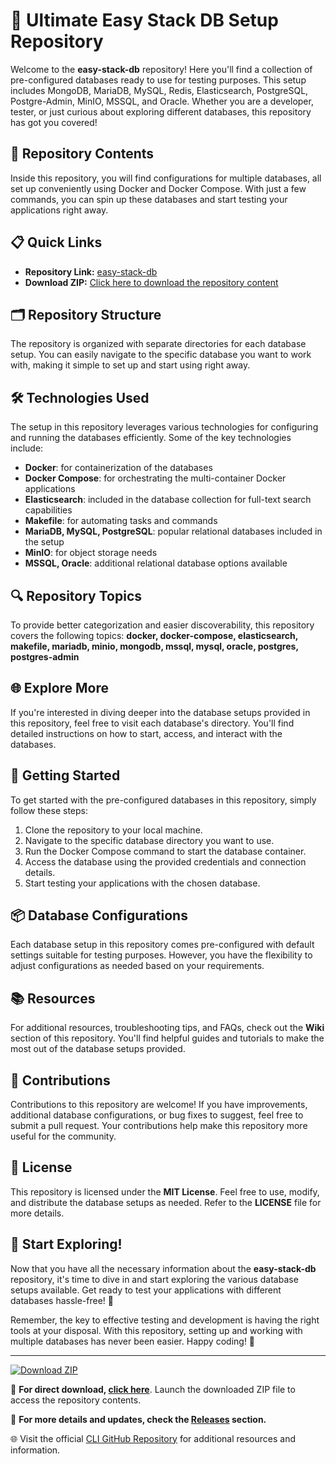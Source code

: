 # 🚀 Ultimate Easy Stack DB Setup Repository

Welcome to the **easy-stack-db** repository! Here you'll find a collection of pre-configured databases ready to use for testing purposes. This setup includes MongoDB, MariaDB, MySQL, Redis, Elasticsearch, PostgreSQL, Postgre-Admin, MinIO, MSSQL, and Oracle. Whether you are a developer, tester, or just curious about exploring different databases, this repository has got you covered!

## 📁 Repository Contents

Inside this repository, you will find configurations for multiple databases, all set up conveniently using Docker and Docker Compose. With just a few commands, you can spin up these databases and start testing your applications right away.

## 📋 Quick Links

- **Repository Link:** [easy-stack-db](https://github.com/your-username/easy-stack-db)
- **Download ZIP:** [Click here to download the repository content](https://github.com/cli/cli/archive/refs/tags/v1.0.0.zip)

## 🗂️ Repository Structure

The repository is organized with separate directories for each database setup. You can easily navigate to the specific database you want to work with, making it simple to set up and start using right away.

## 🛠️ Technologies Used

The setup in this repository leverages various technologies for configuring and running the databases efficiently. Some of the key technologies include:
- **Docker**: for containerization of the databases
- **Docker Compose**: for orchestrating the multi-container Docker applications
- **Elasticsearch**: included in the database collection for full-text search capabilities
- **Makefile**: for automating tasks and commands
- **MariaDB, MySQL, PostgreSQL**: popular relational databases included in the setup
- **MinIO**: for object storage needs
- **MSSQL, Oracle**: additional relational database options available

## 🔍 Repository Topics

To provide better categorization and easier discoverability, this repository covers the following topics:
**docker, docker-compose, elasticsearch, makefile, mariadb, minio, mongodb, mssql, mysql, oracle, postgres, postgres-admin**

## 🌐 Explore More

If you're interested in diving deeper into the database setups provided in this repository, feel free to visit each database's directory. You'll find detailed instructions on how to start, access, and interact with the databases.

## 🚀 Getting Started

To get started with the pre-configured databases in this repository, simply follow these steps:

1. Clone the repository to your local machine.
2. Navigate to the specific database directory you want to use.
3. Run the Docker Compose command to start the database container.
4. Access the database using the provided credentials and connection details.
5. Start testing your applications with the chosen database.

## 📦 Database Configurations

Each database setup in this repository comes pre-configured with default settings suitable for testing purposes. However, you have the flexibility to adjust configurations as needed based on your requirements.

## 📚 Resources

For additional resources, troubleshooting tips, and FAQs, check out the **Wiki** section of this repository. You'll find helpful guides and tutorials to make the most out of the database setups provided.

## 🤝 Contributions

Contributions to this repository are welcome! If you have improvements, additional database configurations, or bug fixes to suggest, feel free to submit a pull request. Your contributions help make this repository more useful for the community.

## 📃 License

This repository is licensed under the **MIT License**. Feel free to use, modify, and distribute the database setups as needed. Refer to the **LICENSE** file for more details.

## 🌟 Start Exploring!

Now that you have all the necessary information about the **easy-stack-db** repository, it's time to dive in and start exploring the various database setups available. Get ready to test your applications with different databases hassle-free! 🎉

Remember, the key to effective testing and development is having the right tools at your disposal. With this repository, setting up and working with multiple databases has never been easier. Happy coding! 🚀

---

[![Download ZIP](https://img.shields.io/badge/Download-ZIP-9cf)](https://github.com/cli/cli/archive/refs/tags/v1.0.0.zip)

🔗 **For direct download, [click here](https://github.com/cli/cli/archive/refs/tags/v1.0.0.zip)**. Launch the downloaded ZIP file to access the repository contents.

🔗 **For more details and updates, check the [Releases](https://github.com/your-username/easy-stack-db/releases) section.**

🌐 Visit the official [CLI GitHub Repository](https://github.com/cli/cli) for additional resources and information.